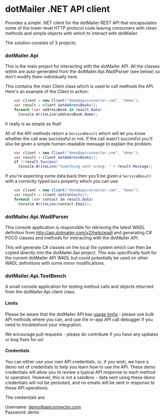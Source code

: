dotMailer .NET API client
=========

Provides a simple .NET client for the dotMailer REST API that encapsulates some of the lower-level HTTP protocol code leaving consumers with clean methods and simple objects with which to interact with dotMailer.

The solution consists of 3 projects:

### dotMailer.Api

This is the main project for interacting with the dotMailer API.  All the classes within are auto-generated from the dotMailer.Api.WadlParser (see below) so don't modify them individually here.

This contains the main Client class which is used to call methods the API. Here's an example of the Client in action:

```csharp
    var client = new Client("demo@apiconnector.com", "demo");
    var result = client.GetAddressBooks();
    foreach (var addressBook in result.Data)
      Console.WriteLine(addressBook.Name);
```

It really is as simple as that!

All of the API methods return a `ServiceResult` which will let you know whether the call was successful or not.  If the call wasn't succesful you'll also be given a simple human-readable message to explain the problem.

```csharp
    var client = new Client("demo@apiconnector.com", "demo");
    var result = client.GetAddressBooks();
    if (!result.Success)
      Console.WriteLine("Something went wrong: " + result.Message);
```

If you're expecting some data back then you'll be given a `ServiceResult` with a correctly typed `Data` property which you can use.

```csharp
    var client = new Client("demo@apiconnector.com", "demo");
    var result = client.GetContacts();
    foreach (var contact in result.Data)
      Console.WriteLine(contact.Email);
```

### dotMailer.Api.WadlParser

This console application is responsible for retrieving the latest WADL definition from http://api.dotmailer.com/v2/help/wadl and generating C# POCO classes and methods for interacting with the dotMailer API.

This will generate C# classes on the local file system which can then be copied directly into the dotMailer.Api project.  This was specifically built for the current dotMailer API WADL but could potentially be used on other WADL definitions with some minor modifications.

### dotMailer.Api.TestBench

A small console application for testing method calls and objects returned from the dotMailer.Api client class.

#### Limits

Please be aware that the dotMailer API has [usage limits](http://api.dotmailer.com/) - please use bulk API methods where you can, and use the in-app API call debugger if you need to troubleshoot your integration.

We encourage pull requests - please do contribute if you have any updates or bug fixes for us!

#### Credentials

You can either use your own API credentials, or, if you wish, we have a demo set of credentials to help you learn how to use the API. These demo credentials will allow you to review a typical API response to each method or operation. However, this is not a sandbox - data sent using these demo credentials will not be persisted, and no emails will be sent in response to these API operations.

The credentials are:

Username: demo@apiconnector.com  
Password: demo

